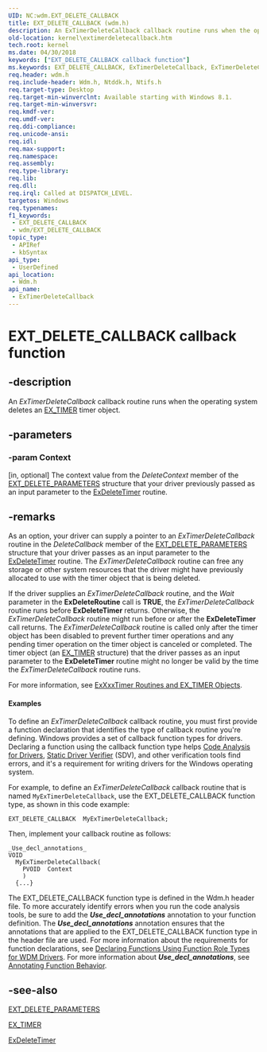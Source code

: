```yaml
---
UID: NC:wdm.EXT_DELETE_CALLBACK
title: EXT_DELETE_CALLBACK (wdm.h)
description: An ExTimerDeleteCallback callback routine runs when the operating system deletes an EX_TIMER timer object.
old-location: kernel\extimerdeletecallback.htm
tech.root: kernel
ms.date: 04/30/2018
keywords: ["EXT_DELETE_CALLBACK callback function"]
ms.keywords: EXT_DELETE_CALLBACK, ExTimerDeleteCallback, ExTimerDeleteCallback routine [Kernel-Mode Driver Architecture], kernel.extimerdeletecallback, wdm/ExTimerDeleteCallback
req.header: wdm.h
req.include-header: Wdm.h, Ntddk.h, Ntifs.h
req.target-type: Desktop
req.target-min-winverclnt: Available starting with Windows 8.1.
req.target-min-winversvr: 
req.kmdf-ver: 
req.umdf-ver: 
req.ddi-compliance: 
req.unicode-ansi: 
req.idl: 
req.max-support: 
req.namespace: 
req.assembly: 
req.type-library: 
req.lib: 
req.dll: 
req.irql: Called at DISPATCH_LEVEL.
targetos: Windows
req.typenames: 
f1_keywords:
 - EXT_DELETE_CALLBACK
 - wdm/EXT_DELETE_CALLBACK
topic_type:
 - APIRef
 - kbSyntax
api_type:
 - UserDefined
api_location:
 - Wdm.h
api_name:
 - ExTimerDeleteCallback
---
```


# EXT_DELETE_CALLBACK callback function


## -description

An <i>ExTimerDeleteCallback</i> callback routine runs when the operating system deletes an <a href="/windows-hardware/drivers/kernel/exxxxtimer-routines-and-ex-timer-objects">EX_TIMER</a> timer object.

## -parameters

### -param Context 

[in, optional]
The context value from the <i>DeleteContext</i> member of the <a href="/windows-hardware/drivers/ddi/wdm/ns-wdm-_ext_delete_parameters">EXT_DELETE_PARAMETERS</a> structure that your driver previously passed as an input parameter to the <a href="/windows-hardware/drivers/ddi/wdm/nf-wdm-exdeletetimer">ExDeleteTimer</a> routine.

## -remarks

As an option, your driver can supply a pointer to an <i>ExTimerDeleteCallback</i> routine in the <i>DeleteCallback</i> member of the <a href="/windows-hardware/drivers/ddi/wdm/ns-wdm-_ext_delete_parameters">EXT_DELETE_PARAMETERS</a> structure that your driver passes as an input parameter to the <a href="/windows-hardware/drivers/ddi/wdm/nf-wdm-exdeletetimer">ExDeleteTimer</a> routine. The <i>ExTimerDeleteCallback</i> routine can free any storage or other system resources that the driver might have previously allocated to use with the timer object that is being deleted.

If the driver supplies an <i>ExTimerDeleteCallback</i> routine, and the <i>Wait</i> parameter in the <b>ExDeleteRoutine</b> call is <b>TRUE</b>, the <i>ExTimerDeleteCallback</i> routine runs before <b>ExDeleteTimer</b> returns. Otherwise, the  <i>ExTimerDeleteCallback</i> routine might run before or after the <b>ExDeleteTimer</b> call returns. The  <i>ExTimerDeleteCallback</i> routine is called only after the timer object has been disabled to prevent further timer operations and any pending timer operation on the timer object is canceled or completed. The timer object (an <a href="/windows-hardware/drivers/kernel/exxxxtimer-routines-and-ex-timer-objects">EX_TIMER</a> structure) that the driver passes as an input parameter to the <b>ExDeleteTimer</b> routine might no longer be valid by the time the <i>ExTimerDeleteCallback</i> routine runs.

For more information, see <a href="/windows-hardware/drivers/kernel/exxxxtimer-routines-and-ex-timer-objects">ExXxxTimer Routines and EX_TIMER Objects</a>.


#### Examples

To define an <i>ExTimerDeleteCallback</i> callback routine, you must first provide a function declaration that identifies the type of callback routine you're defining. Windows provides a set of callback function types for drivers. Declaring a function using the callback function type helps <a href="/windows-hardware/drivers/devtest/code-analysis-for-drivers">Code Analysis for Drivers</a>, <a href="/windows-hardware/drivers/devtest/static-driver-verifier">Static Driver Verifier</a> (SDV), and other verification tools find errors, and it's a requirement for writing drivers for the Windows operating system.

For example, to define an <i>ExTimerDeleteCallback</i> callback routine that is named <code>MyExTimerDeleteCallback</code>, use the EXT_DELETE_CALLBACK function type, as shown in this code example:


```
EXT_DELETE_CALLBACK  MyExTimerDeleteCallback;
```

Then, implement your callback routine as follows:


```
_Use_decl_annotations_
VOID
  MyExTimerDeleteCallback(
    PVOID  Context
    )
  {...}
```

The EXT_DELETE_CALLBACK function type is defined in the Wdm.h header file. To more accurately identify errors when you run the code analysis tools, be sure to add the <b>_Use_decl_annotations_</b> annotation to your function definition. The <b>_Use_decl_annotations_</b> annotation ensures that the annotations that are applied to the EXT_DELETE_CALLBACK function type in the header file are used. For more information about the requirements for function declarations, see <a href="/windows-hardware/drivers/devtest/declaring-functions-using-function-role-types-for-wdm-drivers">Declaring Functions Using Function Role Types for WDM Drivers</a>. For more information about <b>_Use_decl_annotations_</b>, see <a href="/visualstudio/code-quality/annotating-function-behavior">Annotating Function Behavior</a>.

<div class="code"></div>

## -see-also

<a href="/windows-hardware/drivers/ddi/wdm/ns-wdm-_ext_delete_parameters">EXT_DELETE_PARAMETERS</a>



<a href="/windows-hardware/drivers/kernel/exxxxtimer-routines-and-ex-timer-objects">EX_TIMER</a>



<a href="/windows-hardware/drivers/ddi/wdm/nf-wdm-exdeletetimer">ExDeleteTimer</a>
